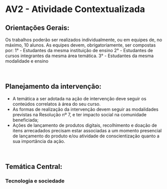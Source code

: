 # AV2 - Atividade Contextualizada

## Orientações Gerais:

Os trabalhos poderão ser realizados individualmente, ou em equipes de, no máximo, 10 alunos. As equipes devem, obrigatoriamente, ser compostas por:
1° - Estudantes da mesma instituição de ensino
2° - Estudantes de cursos integrantes da mesma área temática.
3° - Estudantes da mesma modalidade e ensino

<br>

## Planejamento da intervenção:

- A temática a ser adotada na ação de intervenção deve seguir os conteúdos correlatos à área do seu curso.
- As formas de realização da intervenção devem seguir as modalidades previstas na Resolução nº 7, e ter impacto social na comunidade beneficiada;
- Ações de lançamento de produtos digitais, recolhimento e doação de itens arrecadados precisam estar associadas a um momento presencial de lançamento do produto e/ou atividade de conscientização quanto a sua importância da ação.

<br>

## Temática Central:

### Tecnologia e sociedade
